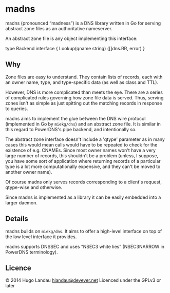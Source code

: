 madns
=====

madns (pronounced “madness”) is a DNS library written in Go for serving
abstract zone files as an authoritative nameserver.

An abstract zone file is any object implementing this interface:

  type Backend interface {
    Lookup(qname string) ([]dns.RR, error)
  }

Why
---
Zone files are easy to understand. They contain lists of records, each with an
owner name, type, and type-specific data (as well as class and TTL).

However, DNS is more complicated than meets the eye. There are a series of
complicated rules governing how zone file data is served. Thus, serving zones
isn't as simple as just spitting out the matching records in response to
queries.

madns aims to implement the glue between the DNS wire protocol (implemented in
Go by `miekg/dns`) and an abstract zone file. It is similar in this regard to
PowerDNS's pipe backend, and intentionally so.

The abstract zone interface doesn't include a 'qtype' parameter as in many
cases this would mean calls would have to be repeated to check for the
existence of e.g. CNAMEs. Since most owner names won't have a very large number
of records, this shouldn't be a problem (unless, I suppose, you have some sort
of application where returning records of a particular type is a lot more
computationally expensive, and they can't be moved to another owner name).

Of course madns only serves records corresponding to a client's request,
qtype-wise and otherwise.

Since madns is implemented as a library it can be easily embedded into a larger
daemon.

Details
-------
madns builds on `miekg/dns`. It aims to offer a high-level interface on top of
the low level interface it provides.

madns supports DNSSEC and uses “NSEC3 white lies” (NSEC3NARROW in PowerDNS
terminology).

Licence
-------
© 2014 Hugo Landau <hlandau@devever.net>    Licenced under the GPLv3 or later

